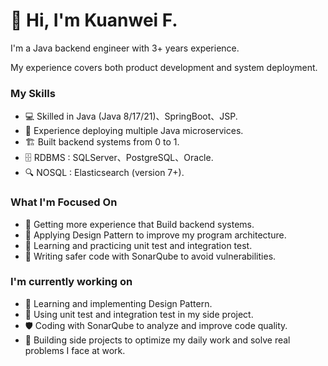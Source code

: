 # 👋 Hi, I'm Kuanwei F.

I'm a Java backend engineer with 3+ years experience.

My experience covers both product development and system deployment.

### My Skills

- 💻 Skilled in Java (Java 8/17/21)、SpringBoot、JSP.
- 🧩 Experience deploying multiple Java microservices.
- 🏗️ Built backend systems from 0 to 1.
- 🗄️ RDBMS : SQLServer、PostgreSQL、Oracle.
- 🔍 NOSQL : Elasticsearch (version 7+).

### What I'm Focused On

- 🚀 Getting more experience that Build backend systems.
- 🧱 Applying Design Pattern to improve my program architecture.
- 🧪 Learning and practicing unit test and integration test.
- 🔐 Writing safer code with SonarQube to avoid vulnerabilities.

### I'm currently working on
- 📘 Learning and implementing Design Pattern.
- 🧫 Using unit test and integration test in my side project.
- 🛡️ Coding with SonarQube to analyze and improve code quality.
- 🧰 Building side projects to optimize my daily work and solve real problems I face at work.

<!--
**kuanwei0822/kuanwei0822** is a ✨ _special_ ✨ repository because its `README.md` (this file) appears on your GitHub profile.

Here are some ideas to get you started:

- 🔭 I’m currently working on ...
- 🌱 I’m currently learning ...
- 👯 I’m looking to collaborate on ...
- 🤔 I’m looking for help with ...
- 💬 Ask me about ...
- 📫 How to reach me: ...
- 😄 Pronouns: ...
- ⚡ Fun fact: ...
-->
